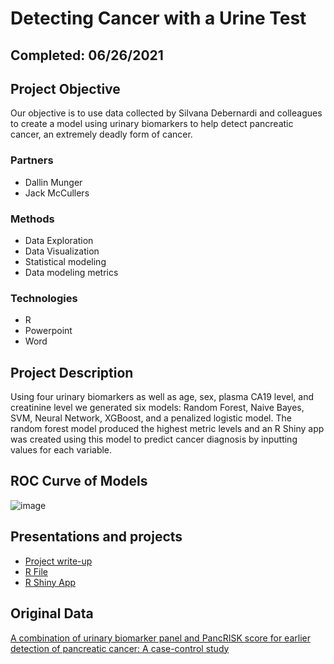 # Detecting Cancer with a Urine Test

## Completed: 06/26/2021

## Project Objective
Our objective is to use data collected by Silvana Debernardi and colleagues to create a model using urinary biomarkers to help detect pancreatic cancer, an extremely deadly form of cancer.

### Partners
* Dallin Munger
* Jack McCullers

### Methods
* Data Exploration
* Data Visualization
* Statistical modeling
* Data modeling metrics

### Technologies
* R
* Powerpoint
* Word

## Project Description
Using four urinary biomarkers as well as age, sex, plasma CA19 level, and creatinine level we generated six models: Random Forest, Naive Bayes, SVM, Neural Network, XGBoost, and a penalized logistic model. The random forest model produced the highest metric levels and an R Shiny app was created using this model to predict cancer diagnosis by inputting values for each variable. 

## ROC Curve of Models
![image](https://user-images.githubusercontent.com/74040889/131298610-a3af2426-81fb-49df-835d-305f67051bb1.png)

## Presentations and projects
* [Project write-up](https://github.com/isabellaoakes/Detecting-Cancer-with-a-Urine-Test/blob/main/Final%20Project%20Report%20-%20Team%205.pdf)
* [R File](https://github.com/isabellaoakes/Detecting-Cancer-with-a-Urine-Test/blob/main/Pancreaticcancer%20(2).Rmd)
* [R Shiny App](https://github.com/isabellaoakes/Detecting-Cancer-with-a-Urine-Test/blob/main/PancreaticCancerApp.R)

## Original Data
[A combination of urinary biomarker panel and PancRISK score for earlier detection of pancreatic cancer: A case-control study](https://journals.plos.org/plosmedicine/article?id=10.1371/journal.pmed.1003489)
